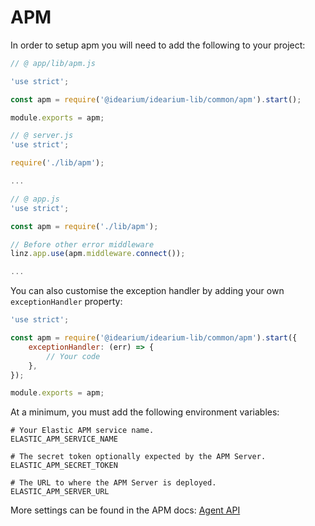 # APM

In order to setup apm you will need to add the following to your project:

```javascript
// @ app/lib/apm.js

'use strict';

const apm = require('@idearium/idearium-lib/common/apm').start();

module.exports = apm;

// @ server.js
'use strict';

require('./lib/apm');

...

// @ app.js
'use strict';

const apm = require('./lib/apm');

// Before other error middleware
linz.app.use(apm.middleware.connect());

...
```

You can also customise the exception handler by adding your own `exceptionHandler` property:
```javascript
'use strict';

const apm = require('@idearium/idearium-lib/common/apm').start({
    exceptionHandler: (err) => {
        // Your code
    },
});

module.exports = apm;
```

At a minimum, you must add the following environment variables:

```shell
# Your Elastic APM service name.
ELASTIC_APM_SERVICE_NAME

# The secret token optionally expected by the APM Server.
ELASTIC_APM_SECRET_TOKEN

# The URL to where the APM Server is deployed.
ELASTIC_APM_SERVER_URL
```

More settings can be found in the APM docs: [Agent API](https://www.elastic.co/guide/en/apm/agent/nodejs/current/agent-api.html)
